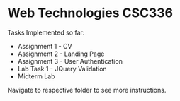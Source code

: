 # Web Technologies CSC336

Tasks Implemented so far:

- Assignment 1 - CV
- Assignment 2 - Landing Page
- Assignment 3 - User Authentication
- Lab Task 1 - JQuery Validation
- Midterm Lab

Navigate to respective folder to see more instructions.